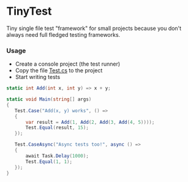 # TinyTest
Tiny single file test "framework" for small projects because you don't always need full fledged testing frameworks.

### Usage
 - Create a console project (the test runner)
 - Copy the file [Test.cs](https://github.com/Zaid-Ajaj/TinyTest/blob/master/Test.cs) to the project
 - Start writing tests
 
 ```csharp
 static int Add(int x, int y) => x + y;

static void Main(string[] args)
{
    Test.Case("Add(x, y) works", () =>
    {
        var result = Add(1, Add(2, Add(3, Add(4, 5))));
        Test.Equal(result, 15);
    });

    Test.CaseAsync("Async tests too!", async () =>
    {
        await Task.Delay(1000);
        Test.Equal(1, 1);
    });
}
 ```
